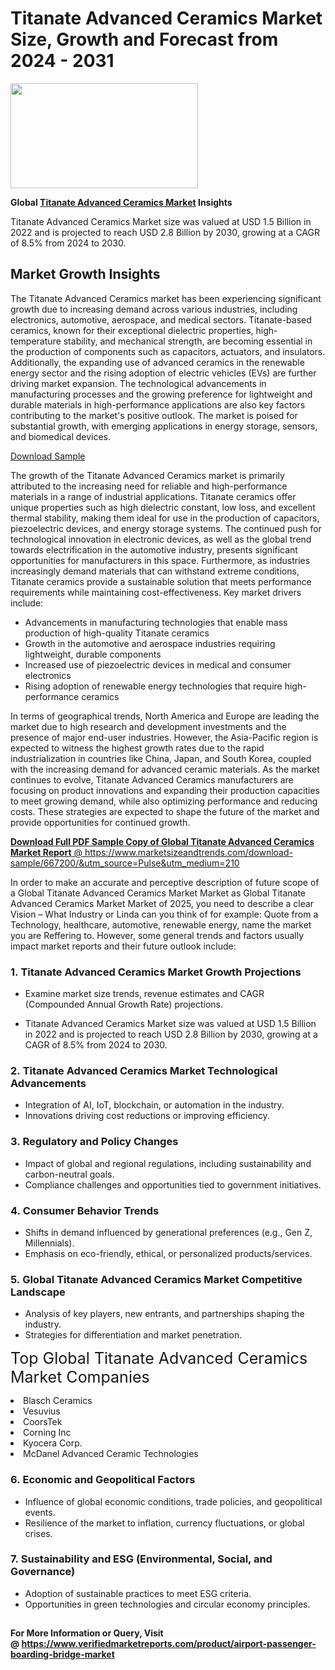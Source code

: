 <H1>Titanate Advanced Ceramics Market Size, Growth and Forecast from 2024 - 2031</H1><img class="aligncenter size-medium wp-image-584254" src="https://thirdeyenews.in/wp-content/uploads/2024/09/Global-Market-Research-300x168.jpeg" alt="" width="300" height="168" /><p><strong>Global&nbsp;<a href="https://www.marketsizeandtrends.com/download-sample/667200/&amp;utm_source=Pulse&amp;utm_medium=210">Titanate Advanced Ceramics Market</a> Insights</strong></p><p>Titanate Advanced Ceramics Market size was valued at USD 1.5 Billion in 2022 and is projected to reach USD 2.8 Billion by 2030, growing at a CAGR of 8.5% from 2024 to 2030.</p><p><h2>Market Growth Insights</h2> <p>The Titanate Advanced Ceramics market has been experiencing significant growth due to increasing demand across various industries, including electronics, automotive, aerospace, and medical sectors. Titanate-based ceramics, known for their exceptional dielectric properties, high-temperature stability, and mechanical strength, are becoming essential in the production of components such as capacitors, actuators, and insulators. Additionally, the expanding use of advanced ceramics in the renewable energy sector and the rising adoption of electric vehicles (EVs) are further driving market expansion. The technological advancements in manufacturing processes and the growing preference for lightweight and durable materials in high-performance applications are also key factors contributing to the market's positive outlook. The market is poised for substantial growth, with emerging applications in energy storage, sensors, and biomedical devices.</p> <p><a href="#">Download Sample</a></p> <p>The growth of the Titanate Advanced Ceramics market is primarily attributed to the increasing need for reliable and high-performance materials in a range of industrial applications. Titanate ceramics offer unique properties such as high dielectric constant, low loss, and excellent thermal stability, making them ideal for use in the production of capacitors, piezoelectric devices, and energy storage systems. The continued push for technological innovation in electronic devices, as well as the global trend towards electrification in the automotive industry, presents significant opportunities for manufacturers in this space. Furthermore, as industries increasingly demand materials that can withstand extreme conditions, Titanate ceramics provide a sustainable solution that meets performance requirements while maintaining cost-effectiveness. Key market drivers include: <ul> <li>Advancements in manufacturing technologies that enable mass production of high-quality Titanate ceramics</li> <li>Growth in the automotive and aerospace industries requiring lightweight, durable components</li> <li>Increased use of piezoelectric devices in medical and consumer electronics</li> <li>Rising adoption of renewable energy technologies that require high-performance ceramics</li> </ul> In terms of geographical trends, North America and Europe are leading the market due to high research and development investments and the presence of major end-user industries. However, the Asia-Pacific region is expected to witness the highest growth rates due to the rapid industrialization in countries like China, Japan, and South Korea, coupled with the increasing demand for advanced ceramic materials. As the market continues to evolve, Titanate Advanced Ceramics manufacturers are focusing on product innovations and expanding their production capacities to meet growing demand, while also optimizing performance and reducing costs. These strategies are expected to shape the future of the market and provide opportunities for continued growth. <p><a href="#"></p><p><span class=""><strong>Download Full PDF Sample Copy of Global Titanate Advanced Ceramics Market Report</strong> @ <a href="https://www.marketsizeandtrends.com/download-sample/667200/&amp;utm_source=Pulse&amp;utm_medium=210" target="_blank">https://www.marketsizeandtrends.com/download-sample/667200/&amp;utm_source=Pulse&amp;utm_medium=210</a></span></p><p>In order to make an accurate and perceptive description of future scope of a Global&nbsp;Titanate Advanced Ceramics Market Market as Global&nbsp;Titanate Advanced Ceramics Market Market of 2025, you need to describe a clear Vision &ndash; What Industry or Linda can you think of for example: Quote from a Technology, healthcare, automotive, renewable energy, name the market you are Reffering to. However, some general trends and factors usually impact market reports and their future outlook include:</p><h3>1.&nbsp;<strong>Titanate Advanced Ceramics Market Growth Projections</strong></h3><ul><li>Examine market size trends, revenue estimates and CAGR (Compounded Annual Growth Rate) projections.</li><li><p>Titanate Advanced Ceramics Market size was valued at USD 1.5 Billion in 2022 and is projected to reach USD 2.8 Billion by 2030, growing at a CAGR of 8.5% from 2024 to 2030.</p></li></ul><h3>2.&nbsp;<strong>Titanate Advanced Ceramics Market Technological Advancements</strong></h3><ul><li>Integration of AI, IoT, blockchain, or automation in the industry.</li><li>Innovations driving cost reductions or improving efficiency.</li></ul><h3>3.&nbsp;<strong>Regulatory and Policy Changes</strong></h3><ul><li>Impact of global and regional regulations, including sustainability and carbon-neutral goals.</li><li>Compliance challenges and opportunities tied to government initiatives.</li></ul><h3>4.&nbsp;<strong>Consumer Behavior Trends</strong></h3><ul><li>Shifts in demand influenced by generational preferences (e.g., Gen Z, Millennials).</li><li>Emphasis on eco-friendly, ethical, or personalized products/services.</li></ul><h3>5.&nbsp;<strong>Global Titanate Advanced Ceramics Market Competitive Landscape</strong></h3><ul><li>Analysis of key players, new entrants, and partnerships shaping the industry.</li><li>Strategies for differentiation and market penetration.</li></ul><p data-pm-slice="1 1 []"><span style="color: inherit; font-family: inherit; font-size: 25px;">Top Global Titanate Advanced Ceramics Market Companies</span></p><div class="" data-test-id=""><p><li>Blasch Ceramics</li><li> Vesuvius</li><li> CoorsTek</li><li> Corning Inc</li><li> Kyocera Corp.</li><li> McDanel Advanced Ceramic Technologies</li></p></div><h3>6.&nbsp;<strong>Economic and Geopolitical Factors</strong></h3><ul><li>Influence of global economic conditions, trade policies, and geopolitical events.</li><li>Resilience of the market to inflation, currency fluctuations, or global crises.</li></ul><h3>7.&nbsp;<strong>Sustainability and ESG (Environmental, Social, and Governance)</strong></h3><ul><li>Adoption of sustainable practices to meet ESG criteria.</li><li>Opportunities in green technologies and circular economy principles.</li></ul><h2><strong style="font-size: 14px;">For More Information or Query, Visit @&nbsp;</strong><a style="background-color: #ffffff; font-size: 14px;" href="https://www.marketsizeandtrends.com/report/titanate-advanced-ceramics-market/" target="_blank">https://www.verifiedmarketreports.com/product/airport-passenger-boarding-bridge-market</a></h2>
